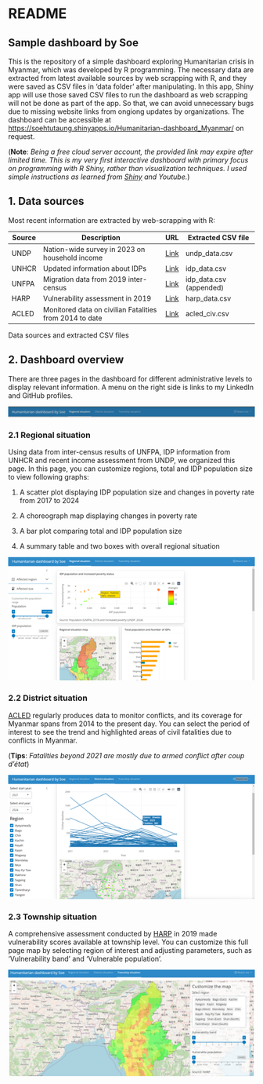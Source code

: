 README
================

## Sample dashboard by Soe

This is the repository of a simple dashboard exploring Humanitarian
crisis in Myanmar, which was developed by R programming. The necessary
data are extracted from latest available sources by web scrapping with
R, and they were saved as CSV files in ‘data folder’ after manipulating.
In this app, Shiny app will use those saved CSV files to run the
dashboard as web scrapping will not be done as part of the app. So that,
we can avoid unnecessary bugs due to missing website links from ongiong
updates by organizations. The dashboard can be accessible at
<https://soehtutaung.shinyapps.io/Humanitarian-dashboard_Myanmar/> on request.

(**Note**: *Being a free cloud server account, the provided link may
expire after limited time. This is my very first interactive dashboard
with primary focus on programming with R Shiny, rather than
visualization techniques. I used simple instructions as learned from
[Shiny](https://shiny.posit.co/r/getstarted/shiny-basics/lesson1/index.html)
and Youtube.*)

## 1. Data sources

Most recent information are extracted by web-scrapping with R:

| Source | Description                                             | URL                                                                                                                                                                                                                    | Extracted CSV file      |
|--------|---------------------------------------------------------|------------------------------------------------------------------------------------------------------------------------------------------------------------------------------------------------------------------------|-------------------------|
| UNDP   | Nation-wide survey in 2023 on household income          | [Link](https://www.undp.org/sites/g/files/zskgke326/files/2024-04/undp_poverty_and_the_household_economy_of_myanmar_-_a_disappearing_middle_class_april_2024.pdf)                                                            | undp_data.csv           |
| UNHCR  | Updated information about IDPs                          | [Link](https://data.unhcr.org/en/country/mmr)                                                                                                                                                                                | idp_data.csv            |
| UNFPA  | Migration data from 2019 inter-census                   | [Link](https://www.dop.gov.mm/sites/dop.gov.mm/files/datamap-documents/ics_rp_migration_en.xlsx)                                                                                                                             | idp_data.csv (appended) |
| HARP   | Vulnerability assessment in 2019                        | [Link](https://themimu.info/sites/themimu.info/files/documents/Datasets_Vulnerability_Analysis_in_Myanmar_09Jul2018.xlsx)                                                                                                    | harp_data.csv           |
| ACLED  | Monitored data on civilian Fatalities from 2014 to date | [Link](https://data.humdata.org/dataset/1dbe32d3-4432-4ff4-9192-dc310663428b/resource/ede52625-30f4-4e92-ab56-4a31281e8a4e/download/myanmar_hrp_civilian_targeting_events_and_fatalities_by_month-year_as-of-12apr2024.xlsx) | acled_civ.csv           |

Data sources and extracted CSV files

## 2. Dashboard overview

There are three pages in the dashboard for different administrative
levels to display relevant information. A menu on the right side is
links to my LinkedIn and GitHub profiles.

![](images/Screenshot%202024-04-14%20125414.png)

### 2.1 Regional situation

Using data from inter-census results of UNFPA, IDP information from
UNHCR and recent income assessment from UNDP, we organized this page. In
this page, you can customize regions, total and IDP population size to
view following graphs:

1.  A scatter plot displaying IDP population size and changes in poverty
    rate from 2017 to 2024

2.  A choreograph map displaying changes in poverty rate

3.  A bar plot comparing total and IDP population size

4.  A summary table and two boxes with overall regional situation

<img src="images/Screenshot%202024-04-14%20125809-01.png" width="557" />

### 2.2 District situation

[ACLED](https://acleddata.com/) regularly produces data to monitor
conflicts, and its coverage for Myanmar spans from 2014 to the present
day. You can select the period of interest to see the trend and
highlighted areas of civil fatalities due to conflicts in Myanmar.

(**Tips**: *Fatalities beyond 2021 are mostly due to armed conflict
after coup d’état*)

<img src="images/Screenshot%202024-04-14%20130618-01.png" width="556" />

### 2.3 Township situation

A comprehensive assessment conducted by
[HARP](https://www.crownagents.com/project/humanitarian-assistance-and-resilience-programme-facility-harp-f/)
in 2019 made vulnerability scores available at township level. You can
customize this full page map by selecting region of interest and
adjusting parameters, such as ‘Vulnerability band’ and ‘Vulnerable
population’.

<img src="images/Screenshot%202024-04-14%20131547.png" width="554" />
